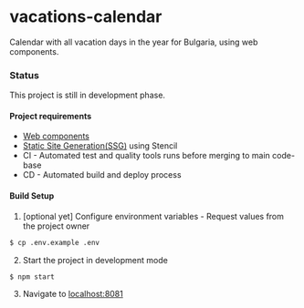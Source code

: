 # vacations-calendar
Calendar with all vacation days in the year for Bulgaria, using web components.

### Status
This project is still in development phase.

#### Project requirements
- [Web components](https://developer.mozilla.org/en-US/docs/Web/Web_Components)
- [Static Site Generation(SSG)](https://stenciljs.com/docs/static-site-generation) using Stencil
- CI - Automated test and quality tools runs before merging to main code-base
- CD - Automated build and deploy process

#### Build Setup

1. [optional yet] Configure environment variables - Request values from the project owner

```bash
$ cp .env.example .env
```

2. Start the project in development mode
```bash
$ npm start
```

3. Navigate to [localhost:8081](http://localhost:8081/)